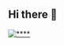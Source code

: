 ## Hi there 👋
[![****](https://github-readme-stats.vercel.app/api/top-langs/?username=dogude&layout=compact)](https://github.com/anuraghazra/github-readme-stats)
<!--
**Dogude/dogude** is a ✨ _special_ ✨ repository because its `README.md` (this file) appears on your GitHub profile.
- 🔭 I’m currently working on Programming !!
- 🌱 I’m currently learning Programming !!!

-->
